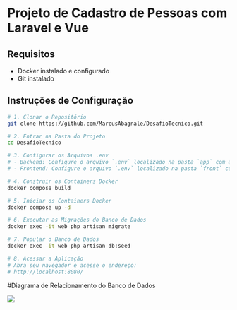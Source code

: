 # Projeto de Cadastro de Pessoas com Laravel e Vue

## Requisitos

- Docker instalado e configurado
- Git instalado

## Instruções de Configuração

```bash
# 1. Clonar o Repositório
git clone https://github.com/MarcusAbagnale/DesafioTecnico.git

# 2. Entrar na Pasta do Projeto
cd DesafioTecnico

# 3. Configurar os Arquivos .env
# - Backend: Configure o arquivo `.env` localizado na pasta `app` com as informações adequadas para o backend.
# - Frontend: Configure o arquivo `.env` localizado na pasta `front` com as informações adequadas para o frontend.

# 4. Construir os Containers Docker
docker compose build

# 5. Iniciar os Containers Docker
docker compose up -d

# 6. Executar as Migrações do Banco de Dados
docker exec -it web php artisan migrate

# 7. Popular o Banco de Dados
docker exec -it web php artisan db:seed

# 8. Acessar a Aplicação
# Abra seu navegador e acesse o endereço:
# http://localhost:8080/

```
#Diagrama de Relacionamento do Banco de Dados

<img src="https://github.com/user-attachments/assets/e8f42d84-2fe7-4e84-836a-eaec43274cc2">





